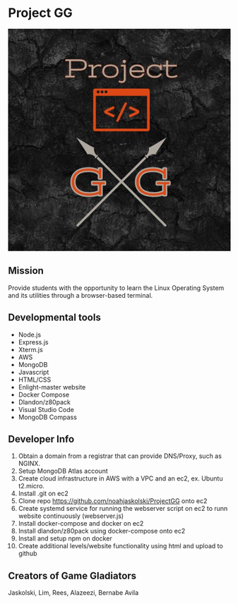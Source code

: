 # Project GG
![ProjectGG](https://github.com/noahjaskolski/ProjectGG/blob/main/Website/enlight-master/img/Project_GG_logo_2.0.jpg?raw=true)

## Mission
Provide students with the opportunity to learn the Linux Operating System and its utilities through a browser-based terminal.

## Developmental tools
- Node.js
- Express.js
- Xterm.js
- AWS
- MongoDB
- Javascript
- HTML/CSS
- Enlight-master website
- Docker Compose
- Dlandon/z80pack
- Visual Studio Code
- MongoDB Compass

## Developer Info   
1. Obtain a domain from a registrar that can provide DNS/Proxy, such as NGINX.
2. Setup MongoDB Atlas account
2. Create cloud infrastructure in AWS with a VPC and an ec2, ex. Ubuntu t2.micro. 
3. Install .git on ec2
4. Clone repo https://github.com/noahjaskolski/ProjectGG onto ec2
5. Create systemd service for running the webserver script on ec2 to runn website continuously (webserver.js)
6. Install docker-compose and docker on ec2
7. Install dlandon/z80pack using docker-compose onto ec2
8. Install and setup npm on docker 
9. Create additional levels/website functionality using html and upload to github 


## Creators of Game Gladiators
Jaskolski, Lim, Rees, Alazeezi, Bernabe Avila
